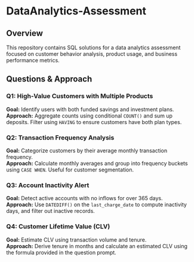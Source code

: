 
# DataAnalytics-Assessment

## Overview
This repository contains SQL solutions for a data analytics assessment focused on customer behavior analysis, product usage, and business performance metrics.

## Questions & Approach

### Q1: High-Value Customers with Multiple Products
**Goal:** Identify users with both funded savings and investment plans.  
**Approach:** Aggregate counts using conditional `COUNT()` and sum up deposits. Filter using `HAVING` to ensure customers have both plan types.

### Q2: Transaction Frequency Analysis
**Goal:** Categorize customers by their average monthly transaction frequency.  
**Approach:** Calculate monthly averages and group into frequency buckets using `CASE WHEN`. Useful for customer segmentation.

### Q3: Account Inactivity Alert
**Goal:** Detect active accounts with no inflows for over 365 days.  
**Approach:** Use `DATEDIFF()` on the `last_charge_date` to compute inactivity days, and filter out inactive records.

### Q4: Customer Lifetime Value (CLV)
**Goal:** Estimate CLV using transaction volume and tenure.  
**Approach:** Derive tenure in months and calculate an estimated CLV using the formula provided in the question prompt.
